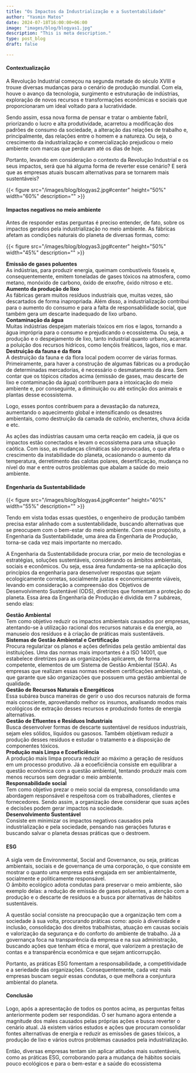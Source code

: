```yaml
---
title: "Os Impactos da Industrialização e a Sustentabilidade"
author: "Yasmin Matos"
date: 2024-07-18T16:00:00+06:00
image: "images/blog/blogyas1.jpg"
description: "This is meta description."
type: post_blog
draft: false

---
```


#### Contextualização 

A Revolução Industrial começou na segunda metade do século XVIII e trouxe diversas mudanças para o cenário de produção mundial. Com ela, houve o avanço da tecnologia, surgimento e estruturação de indústrias, exploração de novos recursos e transformações econômicas e sociais que proporcionaram um ideal voltado para a lucratividade. 

Sendo assim, essa nova forma de pensar e tratar o ambiente fabril, priorizando o lucro e alta produtividade, acarretou a modificação dos padrões de consumo da sociedade, a alteração das relações de trabalho e, principalmente, das relações entre o homem e a natureza. Ou seja, o crescimento da industrialização e comercialização prejudicou o meio ambiente com marcas que perduram até os dias de hoje.

Portanto, levando em consideração o contexto da Revolução Industrial e os seus impactos, será que há alguma forma de reverter esse cenário? E será que as empresas atuais buscam alternativas para se tornarem mais sustentáveis?


{{< figure src="/images/blog/blogyas2.jpg#center" height="50%" width="60%" description="" >}}



#### Impactos negativos no meio ambiente

Antes de responder estas perguntas é preciso entender, de fato, sobre os impactos gerados pela industrialização no meio ambiente. As fábricas afetam as condições naturais do planeta de diversas formas, como: 


{{< figure src="/images/blog/blogyas3.jpg#center" height="50%" width="45%" description="" >}}

**Emissão de gases poluentes**   
As indústrias, para produzir energia, queimam combustíveis fósseis e, consequentemente, emitem toneladas de gases tóxicos na atmosfera, como metano, monóxido de carbono, óxido de enxofre, óxido nitroso e etc.  
**Aumento da produção de lixo**   
	As fábricas geram muitos resíduos industriais que, muitas vezes, são descartados de forma inapropriada. Além disso, a industrialização contribui para o aumento do consumo e para a falta de responsabilidade social, que também gera um descarte inadequado de lixo urbano.   
**Contaminação da água**   
Muitas indústrias despejam materiais tóxicos em rios e lagos, tornando a água imprópria para o consumo e prejudicando o ecossistema. Ou seja, a produção e o despejamento de lixo, tanto industrial quanto urbano, acarreta a poluição dos recursos hídricos, como lençóis freáticos, lagos, rios e mar.        
**Destruição da fauna e da flora**   
	A destruição da fauna e da flora local podem ocorrer de várias formas. Primeiramente, para haver a construção de algumas fábricas ou a produção de determinadas mercadorias, é necessário o desmatamento da área. Sem contar que os tópicos citados acima (emissão de gases, mau descarte de lixo e contaminação da água) contribuem para a intoxicação do meio ambiente e, por conseguinte, a diminuição ou até extinção dos animais e plantas desse ecossistema.

Logo, esses pontos contribuem para a devastação da natureza, aumentando o aquecimento global e intensificando os desastres ambientais, como destruição da camada de ozônio, enchentes, chuva ácida e etc.   

As ações das indústrias causam uma certa reação em cadeia, já que os impactos estão conectados e levam o ecossistema para uma situação caótica. Com isso, as mudanças climáticas são provocadas, o que afeta o crescimento da instabilidade do planeta, ocasionando o aumento da temperatura, derretimento das calotas polares, desertificação, mudança no nível do mar e entre outros problemas que abalam a saúde do meio ambiente. 

#### Engenharia da Sustentabilidade


{{< figure src="/images/blog/blogyas4.jpg#center" height="40%" width="55%" description="" >}}

Tendo em vista todas essas questões, o engenheiro de produção também precisa estar alinhado com a sustentabilidade, buscando alternativas que se preocupem com o bem-estar do meio ambiente. Com esse propósito, a Engenharia da Sustentabilidade, uma área da Engenharia de Produção, torna-se cada vez mais importante no mercado. 

A Engenharia da Sustentabilidade procura criar, por meio de tecnologias e estratégias, soluções sustentáveis, considerando os âmbitos ambientais, sociais e econômicos. Ou seja, essa área fundamenta-se na aplicação dos princípios da engenharia para desenvolver respostas que sejam ecologicamente corretas, socialmente justas e economicamente viáveis, levando em consideração a compreensão dos Objetivos de Desenvolvimento Sustentável (ODS), diretrizes que fomentam a proteção do planeta. Essa área da Engenharia de Produção é dividida em 7 subáreas, sendo elas:
    
**Gestão Ambiental**   
Tem como objetivo reduzir os impactos ambientais causados por empresas, atentando-se à utilização racional dos recursos naturais e da energia, ao manuseio dos resíduos e à criação de práticas mais sustentáveis.    
**Sistemas de Gestão Ambiental e Certificação**   
Procura regularizar os planos e ações definidas pela gestão ambiental das instituições. Uma das normas mais importantes é a ISO 14001, que estabelece diretrizes para as organizações aplicarem, de forma competente, elementos de um Sistema de Gestão Ambiental (SGA). As empresas que realizam essas normas recebem certificações ambientais, o que garante que são organizações que possuem uma gestão ambiental de qualidade.    
**Gestão de Recursos Naturais e Energéticos**  
Essa subárea busca maneiras de gerir o uso dos recursos naturais de forma mais consciente, aproveitando melhor os insumos, analisando modos mais ecológicos de extração desses recursos e produzindo fontes de energia alternativas.   
**Gestão de Efluentes e Resíduos Industriais**   
Busca desenvolver formas de descarte sustentável de resíduos industriais, sejam eles sólidos, líquidos ou gasosos. Também objetivam reduzir a produção desses resíduos e estudar o tratamento e a disposição de componentes tóxicos.     
**Produção mais Limpa e Ecoeficiência**    
A produção mais limpa procura reduzir ao máximo a geração de resíduos em um processo produtivo. Já a ecoeficiência consiste em equilibrar a questão econômica com a questão ambiental, tentando produzir mais com menos recursos sem degradar o meio ambiente.   
**Responsabilidade social**    
Tem como objetivo prezar o meio social da empresa, consolidando uma abordagem responsável e respeitosa com os trabalhadores, clientes e fornecedores. Sendo assim, a organização deve considerar que suas ações e decisões podem gerar impactos na sociedade.    
**Desenvolvimento Sustentável**    
Consiste em minimizar os impactos negativos causados pela industrialização e pela sociedade, pensando nas gerações futuras e buscando salvar o planeta dessas práticas que o destroem. 

#### ESG

A sigla vem de Environmental, Social and Governance, ou seja, práticas ambientais, sociais e de governança de uma corporação, o que consiste em mostrar o quanto uma empresa está engajada em ser ambientalmente, socialmente e politicamente responsável.    	
O âmbito ecológico adota condutas para preservar o meio ambiente, são exemplo delas: a redução de emissão de gases poluentes, a atenção com a produção e o descarte de resíduos e a busca por alternativas de hábitos sustentáveis.    

A questão social consiste na preocupação que a organização tem com a sociedade à sua volta, procurando práticas como: apoio à diversidade e inclusão, consolidação dos direitos trabalhistas, atuação em causas sociais e valorização da segurança e do conforto do ambiente de trabalho.
Já a governança foca na transparência da  empresa e na sua administração, buscando ações que tenham ética e moral, que valorizem a prestação de contas e a transparência econômica e que sejam anticorrupção.   

Portanto, as práticas ESG fomentam a responsabilidade, a competitividade e a seriedade das organizações. Consequentemente, cada vez mais empresas buscam seguir essas condutas, o que melhora a conjuntura ambiental do planeta. 

#### Conclusão

Logo, após a apresentação de todos os pontos acima, as perguntas feitas anteriormente podem ser respondidas. O ser humano agora entende a magnitude dos males causados pelas próprias ações e busca reverter o cenário atual. Já existem vários estudos e ações que procuram consolidar fontes alternativas de energia e reduzir as emissões de gases tóxicos, a produção de lixo e vários outros problemas causados pela industrialização.

Então, diversas empresas tentam sim aplicar atitudes mais sustentáveis, como as práticas ESG, corroborando para a mudança de hábitos sociais pouco ecológicos e para o bem-estar e a saúde do ecossistema


